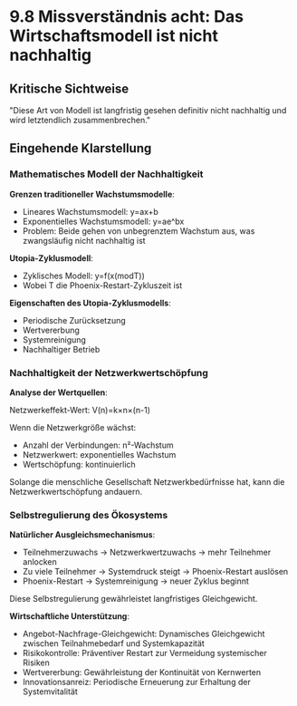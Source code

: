# 9.8 Missverständnis acht: Das Wirtschaftsmodell ist nicht nachhaltig

## Kritische Sichtweise
"Diese Art von Modell ist langfristig gesehen definitiv nicht nachhaltig und wird letztendlich zusammenbrechen."

## Eingehende Klarstellung

### Mathematisches Modell der Nachhaltigkeit

**Grenzen traditioneller Wachstumsmodelle**:

- Lineares Wachstumsmodell: y=ax+b
- Exponentielles Wachstumsmodell: y=ae^bx
- Problem: Beide gehen von unbegrenztem Wachstum aus, was zwangsläufig nicht nachhaltig ist

**Utopia-Zyklusmodell**:

- Zyklisches Modell: y=f(x(modT))
- Wobei T die Phoenix-Restart-Zykluszeit ist

**Eigenschaften des Utopia-Zyklusmodells**:

- Periodische Zurücksetzung
- Wertvererbung
- Systemreinigung
- Nachhaltiger Betrieb

### Nachhaltigkeit der Netzwerkwertschöpfung

**Analyse der Wertquellen**:

Netzwerkeffekt-Wert: V(n)=k×n×(n-1)

Wenn die Netzwerkgröße wächst:

- Anzahl der Verbindungen: n²-Wachstum
- Netzwerkwert: exponentielles Wachstum
- Wertschöpfung: kontinuierlich

Solange die menschliche Gesellschaft Netzwerkbedürfnisse hat, kann die Netzwerkwertschöpfung andauern.

### Selbstregulierung des Ökosystems

**Natürlicher Ausgleichsmechanismus**:

- Teilnehmerzuwachs → Netzwerkwertzuwachs → mehr Teilnehmer anlocken
- Zu viele Teilnehmer → Systemdruck steigt → Phoenix-Restart auslösen
- Phoenix-Restart → Systemreinigung → neuer Zyklus beginnt

Diese Selbstregulierung gewährleistet langfristiges Gleichgewicht.

**Wirtschaftliche Unterstützung**:

- Angebot-Nachfrage-Gleichgewicht: Dynamisches Gleichgewicht zwischen Teilnahmebedarf und Systemkapazität
- Risikokontrolle: Präventiver Restart zur Vermeidung systemischer Risiken
- Wertvererbung: Gewährleistung der Kontinuität von Kernwerten
- Innovationsanreiz: Periodische Erneuerung zur Erhaltung der Systemvitalität